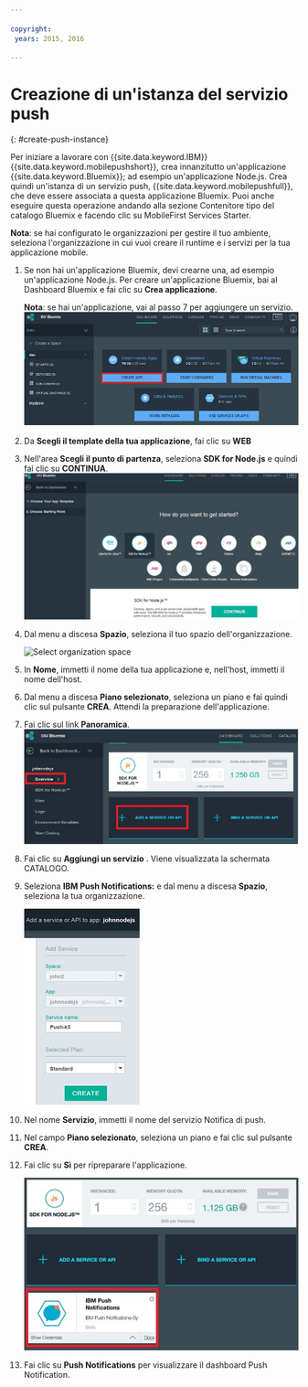 ```yaml
---

copyright:
 years: 2015, 2016

---
```


# Creazione di un'istanza del servizio push
{: #create-push-instance}

Per iniziare a lavorare con {{site.data.keyword.IBM}} {{site.data.keyword.mobilepushshort}}, crea innanzitutto un'applicazione {{site.data.keyword.Bluemix}}; ad esempio un'applicazione Node.js. Crea quindi un'istanza di un servizio push, {{site.data.keyword.mobilepushfull}}, che deve essere associata a questa applicazione Bluemix. Puoi anche eseguire questa operazione andando alla sezione Contenitore tipo del catalogo Bluemix e facendo clic su MobileFirst Services Starter.

**Nota**: se hai configurato le organizzazioni per gestire il tuo ambiente, seleziona l'organizzazione in cui vuoi creare il runtime e i servizi per la tua applicazione mobile.


1. Se non hai un'applicazione Bluemix, devi crearne una, ad esempio un'applicazione Node.js. Per creare un'applicazione Bluemix, bai al Dashboard Bluemix e fai clic su **Crea applicazione**.

	**Nota**: se hai un'applicazione, vai al passo 7 per aggiungere un servizio.![Crea un'istanza del servizio](images/create_service_instance1.jpg "Crea un'istanza del servizio")

1. Da **Scegli il template della tua applicazione**, fai clic su **WEB**

3. Nell'area **Scegli il punto di partenza**, seleziona **SDK for Node.js** e quindi fai clic su **CONTINUA**.![Punto di partenza](images/create_service_nodejs2.jpg)

4. Dal menu a discesa **Spazio**, seleziona il tuo spazio dell'organizzazione.

	![
Select organization space](images/create_a_service3.jpg)
1. In **Nome**, immetti il nome della tua applicazione e, nell'host, immetti il nome dell'host.

1. Dal menu a discesa **Piano selezionato**,
                                        seleziona un piano e fai quindi clic sul pulsante **CREA**. Attendi la preparazione dell'applicazione.

1. Fai clic sul link **Panoramica**.![Aggiungi un servizio](images/create_service_add4.jpg)
1. Fai clic su **Aggiungi un servizio** . Viene visualizzata la schermata CATALOGO.

1. Seleziona **IBM Push Notifications:** e dal menu a discesa **Spazio**, seleziona la tua organizzazione.

	![Menu a discesa dello spazio dell'organizzazione](images/create_service_org.jpg)
1. Nel nome **Servizio**, immetti il nome del servizio Notifica di push.

1. Nel campo **Piano selezionato**, seleziona un piano e fai clic sul pulsante **CREA**.

1. Fai clic su **Sì** per ripreparare l'applicazione.

	![IBM Push Notification Service](images/create_service_notification5.jpg)

1. Fai clic su **Push Notifications** per visualizzare il dashboard Push Notification.
